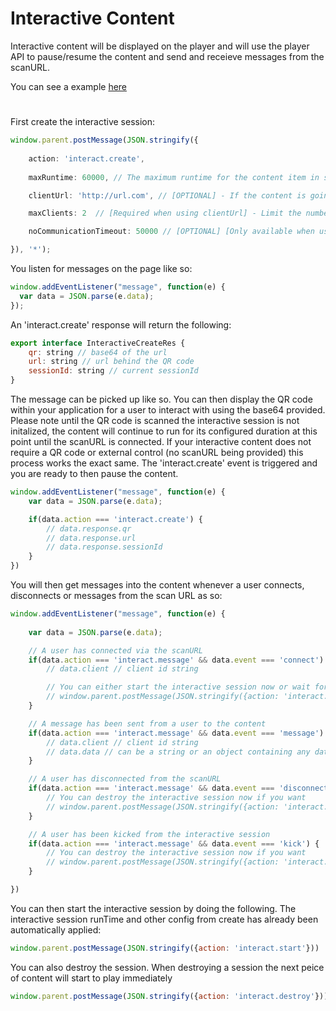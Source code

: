 # Interactive Content
Interactive content will be displayed on the player and will use the player API to pause/resume the content and send and receieve messages from the scanURL.

You can see a example [here](./index.html)

#

First create the interactive session:

````typescript
window.parent.postMessage(JSON.stringify({
    
    action: 'interact.create', 
    
    maxRuntime: 60000, // The maximum runtime for the content item in seconds

    clientUrl: 'http://url.com', // [OPTIONAL] - If the content is going to be controlled by the user, a QR code will be generated for this address by the player for the user to scan. Once scanned their device will send them to this configured url

    maxClients: 2  // [Required when using clientUrl] - Limit the number of people who can connect to the display scan URL. This will depend on the content 

    noCommunicationTimeout: 50000 // [OPTIONAL] [Only available when using clientUrl] // If there is no communication between the clientUrl and the content after how long to timeout the session (in seconds).

}), '*');
````

You listen for messages on the page like so:

````javascript
window.addEventListener("message", function(e) {
  var data = JSON.parse(e.data);
});
````

An 'interact.create' response will return the following:

````javascript
export interface InteractiveCreateRes {
    qr: string // base64 of the url
    url: string // url behind the QR code
    sessionId: string // current sessionId
}
````

The message can be picked up like so. You can then display the QR code within your application for a user to interact with using the base64 provided. Please note until the QR code is scanned the interactive session is not initalized, the content will continue to run for its configured duration at this point until the scanURL is connected. If your interactive content does not require a QR code or external control (no scanURL being provided) this process works the exact same. The 'interact.create' event is triggered and you are ready to then pause the content.

````javascript
window.addEventListener("message", function(e) {
    var data = JSON.parse(e.data);

    if(data.action === 'interact.create') {
        // data.response.qr 
        // data.response.url 
        // data.response.sessionId 
    }
})
````

You will then get messages into the content whenever a user connects, disconnects or messages from the scan URL as so:

````javascript
window.addEventListener("message", function(e) {
    
    var data = JSON.parse(e.data);

    // A user has connected via the scanURL
    if(data.action === 'interact.message' && data.event === 'connect') {
        // data.client // client id string

        // You can either start the interactive session now or wait for more users
        // window.parent.postMessage(JSON.stringify({action: 'interact.start'}))
    }

    // A message has been sent from a user to the content
    if(data.action === 'interact.message' && data.event === 'message') {
        // data.client // client id string
        // data.data // can be a string or an object containing any data
    }

    // A user has disconnected from the scanURL
    if(data.action === 'interact.message' && data.event === 'disconnect') {
        // You can destroy the interactive session now if you want
        // window.parent.postMessage(JSON.stringify({action: 'interact.destroy'}))
    }

    // A user has been kicked from the interactive session
    if(data.action === 'interact.message' && data.event === 'kick') {
        // You can destroy the interactive session now if you want
        // window.parent.postMessage(JSON.stringify({action: 'interact.destroy'}))
    }

})
````

You can then start the interactive session by doing the following. The interactive session runTime and other config from create has already been automatically applied:

````javascript
window.parent.postMessage(JSON.stringify({action: 'interact.start'}))
````

You can also destroy the session. When destroying a session the next peice of content will start to play immediately

````javascript
window.parent.postMessage(JSON.stringify({action: 'interact.destroy'}))
````